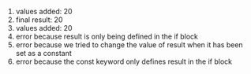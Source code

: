 1. values added: 20
2. final result: 20
3. values added: 20
4. error because result is only being defined in the if block
5. error because we tried to change the value of result when it has been set as a constant
6. error because the const keyword only defines result in the if block
